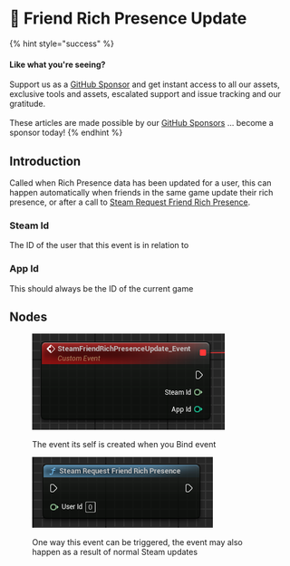 # 🔻 Friend Rich Presence Update

{% hint style="success" %}
#### Like what you're seeing?

Support us as a [GitHub Sponsor](../../../become-a-sponsor/) and get instant access to all our assets, exclusive tools and assets, escalated support and issue tracking and our gratitude.\
\
These articles are made possible by our [GitHub Sponsors](../../../become-a-sponsor/) ... become a sponsor today!
{% endhint %}

## Introduction

Called when Rich Presence data has been updated for a user, this can happen automatically when friends in the same game update their rich presence, or after a call to [Steam Request Friend Rich Presence](request-friend-rich-presence.md).

### Steam Id

The ID of the user that this event is in relation to

### App Id

This should always be the ID of the current game

## Nodes

<figure><img src="../../../.gitbook/assets/image (3).png" alt=""><figcaption><p>The event its self is created when you Bind event</p></figcaption></figure>

<figure><img src="../../../.gitbook/assets/image (4).png" alt=""><figcaption><p>One way this event can be triggered, the event may also happen as a result of normal Steam updates</p></figcaption></figure>

